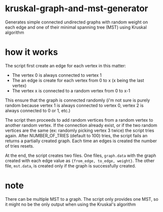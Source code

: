 # kruskal-graph-and-mst-generator
Generates simple connected undirected graphs with random weight on each edge and one of their minimal spanning tree (MST) using Kruskal algorithm

# how it works
The script first create an edge for each vertex in this matter: 
- The vertex 0 is always connected to vertex 1 
- The an edge is create for each vertex from 0 to x (x being the last vertex) 
- The vertex x is connected to a random vertex from 0 to x-1 

This ensure that the graph is connected randomly (i'm not sure is purely random because vertex 1 is always connected to vertex 0, vertex 2 is always connected to 0 or 1, etc.)

The script then proceeds to add random vertices from a random vertex to another random vertex. If the connection already exist, or if the two random vertices are the same (ex: randomly picking vertex 3 twice) the script tries again. After NUMBER_OF_TRIES (default to 100) tries, the script fails an returns a partially created graph. Each time an edges is created the number of tries resets. 

At the end, the script creates two files. One files, `graph.data` with the graph created with each edge value as `{from_edge, to_edge, weight}`. The other file, `mst.data`, is created only if the graph is successfully created. 

# note
There can be multiple MST to a graph. The script only provides one MST, so it might no be the only output when using the Kruskal's algorithm